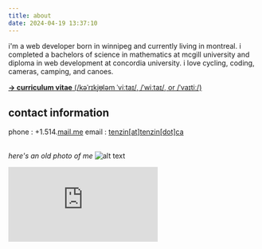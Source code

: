 ```yaml
---
title: about
date: 2024-04-19 13:37:10
---
```


i'm a web developer born in winnipeg and currently living in montreal.  i completed a bachelors of science in mathematics at mcgill university and diploma in web development at concordia university. i love cycling, coding, cameras, camping, and canoes.

<!-- CV -->

[**→ curriculum vitae** (/kəˈrɪkjᵿləm ˈviːtaɪ/, /ˈwiːtaɪ/, or /ˈvaɪtiː/)](https://tenzincode.github.io/tenzin.cv/)

<!-- /CV -->

<!-- CONTACT INFO -->

## contact information

phone : +1.514.<a href="mailto:tenzin@tenzin.ca">mail.me</a>
email : <a href="mailto:tenzin@tenzin.ca">tenzin[at]tenzin[dot]ca</a>

<!-- /CONTACT INFO -->

<!-- PROFILE PIC -->

<br>_here's an old photo of me_
![alt text](../images/me.png "an old photo of me")

<!-- /PROFILE PIC -->

<!-- GOOGLE MAPS -->
<div class="google-maps"><iframe src="https://www.google.com/maps/embed?pb=!1m18!1m12!1m3!1d178791.72095790613!2d-73.87038248421172!3d45.55795644727512!2m3!1f0!2f0!3f0!3m2!1i1024!2i768!4f13.1!3m3!1m2!1s0x4cc91a541c64b70d%3A0x654e3138211fefef!2sMontreal%2C%20QC!5e0!3m2!1sen!2sca!4v1611951046629!5m2!1sen!2sca" frameborder="0" style="border:0;" allowfullscreen="" aria-hidden="false" tabindex="0"></iframe></div>
<!-- /GOOGLE MAPS -->
